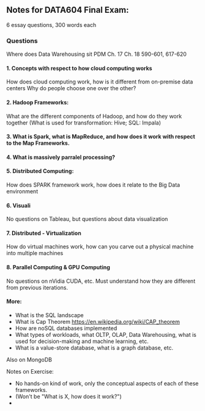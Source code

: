 ## Notes for DATA604 Final Exam:
6 essay questions, 300 words each

### Questions
Where does Data Warehousing sit
PDM Ch. 17 Ch. 18 590-601, 617-620

#### 1. Concepts with respect to how cloud computing works
How does cloud computing work, how is it different from on-premise data centers
Why do people choose one over the other?

#### 2. Hadoop Frameworks:
What are the different components of Hadoop, and how do they work together
(What is used for transformation: Hive;
SQL: Impala)

#### 3. What is Spark, what is MapReduce, and how does it work with respect to the Map Frameworks.

#### 4. What is massively parralel processing? 

#### 5. Distributed Computing:
How does SPARK framework work, how does it relate to the Big Data environment

#### 6. Visuali

No questions on Tableau, but questions about data visualization

#### 7. Distributed - Virtualization
How do virtual machines work, how can you carve out a physical machine into multiple machines

#### 8. Parallel Computing & GPU Computing
No questions on nVidia CUDA, etc. Must understand how they are different from previous iterations.

#### More:
- What is the SQL landscape
- What is Cap Theorem https://en.wikipedia.org/wiki/CAP_theorem
- How are noSQL databases implemented
- What types of workloads, what OLTP, OLAP, Data Warehousing, what is used for decision-making and machine learning, etc.
- What is a value-store database, what is a graph database, etc.

Also on MongoDB

Notes on Exercise:
- No hands-on kind of work, only the conceptual aspects of each of these frameworks. 
- (Won't be "What is X, how does it work?")
- 
